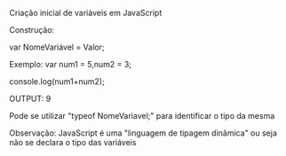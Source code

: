 Criação inicial de variáveis em JavaScript

Construção:

var NomeVariável = Valor;

Exemplo:
var num1 = 5,num2 = 3;

console.log(num1+num2);


OUTPUT:
9

Pode se utilizar "typeof NomeVariavel;" para identificar o tipo da mesma

Observação:
JavaScript é uma "linguagem de tipagem dinâmica" ou seja não se declara o tipo
das variáveis
